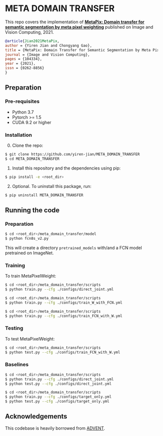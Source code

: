 # META DOMAIN TRANSFER
This repo covers the implementation of **[MetaPix: Domain transfer for semantic segmentation by meta pixel weighting](https://www.sciencedirect.com/science/article/pii/S0262885621002390)** published on Image and Vision Computing, 2021.
```bibtex
@article{Jian2021MetaPix,
author = {Yiren Jian and Chongyang Gao},
title = {MetaPix: Domain Transfer for Semantic Segmentation by Meta Pixel Weighting},
journal = {Image and Vision Computing},
pages = {104334},
year = {2021},
issn = {0262-8856}
}
```

## Preparation

### Pre-requisites
* Python 3.7
* Pytorch >= 1.5
* CUDA 9.2 or higher

### Installation
0. Clone the repo:
```bash
$ git clone https://github.com/yiren-jian/META_DOMAIN_TRANSFER
$ cd META_DOMAIN_TRANSFER
```

1. Install this repository and the dependencies using pip:
```bash
$ pip install -e <root_dir>
```

2. Optional. To uninstall this package, run:
```bash
$ pip uninstall META_DOMAIN_TRANSFER
```

## Running the code
### Preparation
```bash
$ cd <root_dir>/meta_domain_transfer/model
$ python fcn8s_v2.py
```
This will create a directory `pretrained_models` with/and a FCN model pretrained on ImageNet.

### Training
To train MetaPixelWeight:

```bash
$ cd <root_dir>/meta_domain_transfer/scripts
$ python train.py --cfg ./configs/direct_joint.yml
```

```bash
$ cd <root_dir>/meta_domain_transfer/scripts
$ python train.py --cfg ./configs/train_W_with_FCN.yml
```

```bash
$ cd <root_dir>/meta_domain_transfer/scripts
$ python train.py --cfg ./configs/train_FCN_with_W.yml
```


### Testing
To test MetaPixelWeight:
```bash
$ cd <root_dir>/meta_domain_transfer/scripts
$ python test.py --cfg ./configs/train_FCN_with_W.yml
```

### Baselines

```bash
$ cd <root_dir>/meta_domain_transfer/scripts
$ python train.py --cfg ./configs/direct_joint.yml
$ python test.py --cfg ./configs/direct_joint.yml
```

```bash
$ cd <root_dir>/meta_domain_transfer/scripts
$ python train.py --cfg ./configs/target_only.yml
$ python test.py --cfg ./configs/target_only.yml
```

## Acknowledgements
This codebase is heavily borrowed from [ADVENT](https://github.com/valeoai/ADVENT).
